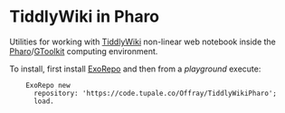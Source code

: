 # TiddlyWiki in Pharo

Utilities for working with [TiddlyWiki](https://tiddlywiki.com/) non-linear web notebook inside the 
[Pharo](https://pharo.org/)/[GToolkit](https://gtoolkit.com/) computing environment.

To install, first install [ExoRepo](https://code.tupale.co/Offray/ExoRepo) and then from a _playground_ execute:

```smalltalk
    ExoRepo new
      repository: 'https://code.tupale.co/Offray/TiddlyWikiPharo';
      load.
```
